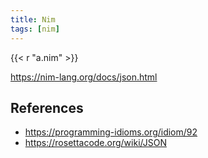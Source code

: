 ```yaml
---
title: Nim
tags: [nim]
---
```


{{< r "a.nim" >}}

<https://nim-lang.org/docs/json.html>

## References

- <https://programming-idioms.org/idiom/92>
- <https://rosettacode.org/wiki/JSON>
